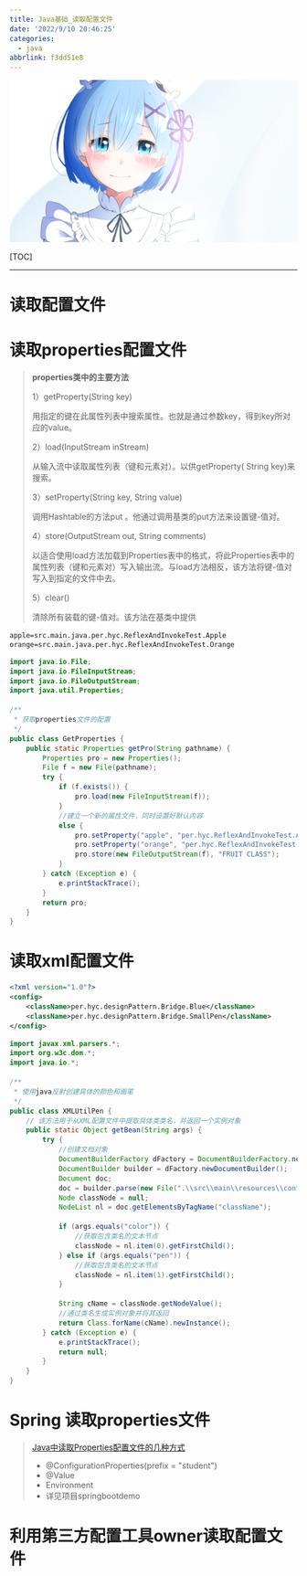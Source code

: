 ```yaml
---
title: Java基础_读取配置文件
date: '2022/9/10 20:46:25'
categories:
  - java
abbrlink: f3dd51e8
---
```


![img](res/other/异世界蕾姆_0.jpg)

[TOC]

***

#  读取配置文件

# 读取properties配置文件

> **properties类中的主要方法**
>
> 1）getProperty(String key)
>
> 用指定的键在此属性列表中搜索属性。也就是通过参数key，得到key所对应的value。
>
> 2）load(InputStream inStream)
>
> 从输入流中读取属性列表（键和元素对）。以供getProperty( String key)来搜索。
>
> 3）setProperty(String key, String value)
>
> 调用Hashtable的方法put 。他通过调用基类的put方法来设置键-值对。
>
> 4）store(OutputStream out, String comments)
>
> 以适合使用load方法加载到Properties表中的格式，将此Properties表中的属性列表（键和元素对）写入输出流。与load方法相反，该方法将键-值对写入到指定的文件中去。
>
> 5）clear()
>
> 清除所有装载的键-值对。该方法在基类中提供

```properties
apple=src.main.java.per.hyc.ReflexAndInvokeTest.Apple
orange=src.main.java.per.hyc.ReflexAndInvokeTest.Orange
```

```java
import java.io.File;
import java.io.FileInputStream;
import java.io.FileOutputStream;
import java.util.Properties;

/**
 * 获取properties文件的配置
 */
public class GetProperties {
    public static Properties getPro(String pathname) {
        Properties pro = new Properties();
        File f = new File(pathname);
        try {
            if (f.exists()) {
                pro.load(new FileInputStream(f));
            }
            //建立一个新的属性文件，同时设置好默认内容
            else {
                pro.setProperty("apple", "per.hyc.ReflexAndInvokeTest.Apple");
                pro.setProperty("orange", "per.hyc.ReflexAndInvokeTest.Orange");
                pro.store(new FileOutputStream(f), "FRUIT CLASS");
            }
        } catch (Exception e) {
            e.printStackTrace();
        }
        return pro;
    }
}
```



# 读取xml配置文件

```xml
<?xml version="1.0"?>
<config>
    <className>per.hyc.designPattern.Bridge.Blue</className>
    <className>per.hyc.designPattern.Bridge.SmallPen</className>
</config>
```

```java
import javax.xml.parsers.*;
import org.w3c.dom.*;
import java.io.*;

/**
 * 使用java反射创建具体的颜色和画笔
 */
public class XMLUtilPen {
    // 该方法用于从XML配置文件中提取具体类类名，并返回一个实例对象
    public static Object getBean(String args) {
        try {
            //创建文档对象
            DocumentBuilderFactory dFactory = DocumentBuilderFactory.newInstance();
            DocumentBuilder builder = dFactory.newDocumentBuilder();
            Document doc;
            doc = builder.parse(new File(".\\src\\main\\resources\\configPen.xml"));
            Node classNode = null;
            NodeList nl = doc.getElementsByTagName("className");

            if (args.equals("color")) {
                //获取包含类名的文本节点
                classNode = nl.item(0).getFirstChild();
            } else if (args.equals("pen")) {
                //获取包含类名的文本节点
                classNode = nl.item(1).getFirstChild();
            }

            String cName = classNode.getNodeValue();
            //通过类名生成实例对象并将其返回
            return Class.forName(cName).newInstance();
        } catch (Exception e) {
            e.printStackTrace();
            return null;
        }
    }
}
```



# Spring 读取properties文件

> [Java中读取Properties配置文件的几种方式](https://www.jianshu.com/p/d4099f7a29b4)
>
> * @ConfigurationProperties(prefix = "student")
> * @Value
> * Environment
> * 详见项目springbootdemo



# 利用第三方配置工具owner读取配置文件



